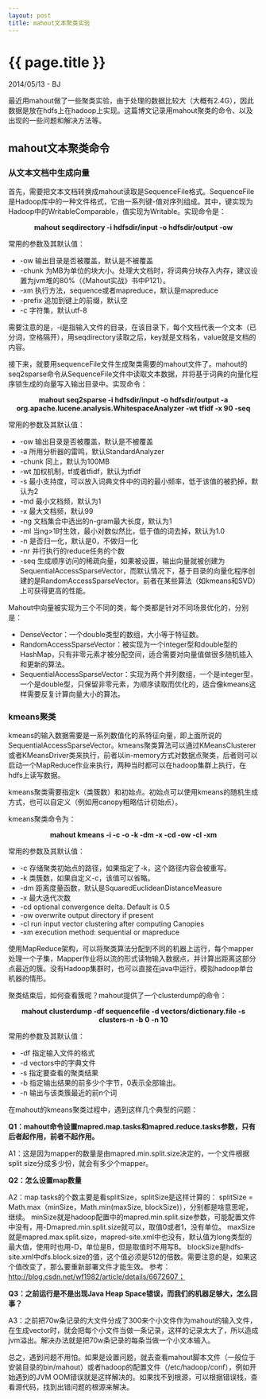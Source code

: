 ```yaml
---
layout: post
title: mahout文本聚类实验
---
```


{{ page.title }}
================

<p class="meta">2014/05/13 - BJ</p>

最近用mahout做了一些聚类实验，由于处理的数据比较大（大概有2.4G），因此数据是放在hdfs上在hadoop上实现。这篇博文记录用mahout聚类的命令、以及出现的一些问题和解决方法等。

## mahout文本聚类命令

### 从文本文档中生成向量

首先，需要把文本文档转换成mahout读取是SequenceFile格式。SequenceFile是Hadoop库中的一种文件格式，它由一系列键-值对序列组成。其中，键实现为Hadoop中的WritableComparable，值实现为Writable。实现命令是：
**<center>mahout seqdirectory -i hdfsdir/input -o hdfsdir/output -ow</center>**

常用的参数及其默认值：

+ -ow 输出目录是否被覆盖，默认是不被覆盖
+ -chunk 为MB为单位的块大小。处理大文档时，将词典分块存入内存，建议设置为jvm堆的80%（《Mahout实战》书中P121）。
+ -xm 执行方法，sequence或者mapreduce，默认是mapreduce
+ -prefix 追加到键上的前缀，默认空
+ -c 字符集，默认utf-8

需要注意的是，-i是指输入文件的目录，在该目录下，每个文档代表一个文本（已分词，空格隔开），用seqdirectory读取之后，key就是文档名，value就是文档的内容。

接下来，就要用sequenceFile文件生成聚类需要的mahout文件了。mahout的seq2sparse命令从SequenceFile文件中读取文本数据，并将基于词典的向量化程序锁生成的向量写入输出目录中。实现命令：
**<center>mahout seq2sparse -i hdfsdir/input -o hdfsdir/output -a org.apache.lucene.analysis.WhitespaceAnalyzer -wt tfidf  -x 90 -seq</center>**

常用的参数及其默认值：

+ -ow 输出目录是否被覆盖，默认是不被覆盖
+ -a 所用分析器的雷鸣，默认StandardAnalyzer
+ -chunk 同上，默认为100MB
+ -wt 加权机制，tf或者tfidf，默认为tfidf
+ -s 最小支持度，可以放入词典文件中的词的最小频率，低于该值的被扔掉，默认为2
+ -md 最小文档频，默认为1
+ -x 最大文档频，默认99
+ -ng 文档集合中选出的n-gram最大长度，默认为1
+ -ml 当ng>1时生效，最小对数似然比，低于值的词去掉，默认为1.0
+ -n 是否归一化，默认是0，不做归一化
+ -nr 并行执行的reduce任务的个数
+ -seq 生成顺序访问的稀疏向量，如果被设置，输出向量就被创建为SequentialAccessSparseVector，而默认情况下，基于目录的向量化程序创建的是RandomAccessSparseVector。前者在某些算法（如kmeans和SVD）上可获得更高的性能。

Mahout中向量被实现为三个不同的类，每个类都是针对不同场景优化的，分别是：

+ DenseVector：一个double类型的数组，大小等于特征数。
+ RandomAccessSparseVector：被实现为一个integer型和double型的HashMap，只有非零元素才被分配空间，适合需要对向量值做很多随机插入和更新的算法。
+ SequentialAccessSparseVector：实现为两个并列数组，一个是integer型，一个是double型，只保留非零元素，为顺序读取而优化的，适合像kmeans这样需要反复计算向量大小的算法。

### kmeans聚类

kmeans的输入数据需要是一系列数值化的系特征向量，即上面所说的SequentialAccessSparseVector。kmeans聚类算法可以通过KMeansClusterer或者KMeansDriver类来执行，前者以in-memory方式对数据点聚类，后者则可以启动一个MapReduce作业来执行，两种当时都可以在hadoop集群上执行，在hdfs上读写数据。

kmeans聚类需要指定k（类簇数）和初始点。初始点可以使用kmeans的随机生成方式，也可以自定义（例如用canopy粗略估计初始点）。

kmeans聚类命令为：
**<center>mahout kmeans -i -c -o -k -dm -x -cd -ow -cl -xm</center>**

常用的参数及其默认值：

+ -c 存储聚类初始点的路径，如果指定了-k，这个路径内容会被重写。
+ -k 类簇数，如果自定义-c，该值可以省略。
+ -dm 距离度量函数，默认是SquaredEuclideanDistanceMeasure
+ -x 最大迭代次数
+ -cd optional convergence delta. Default is 0.5
+ -ow overwrite output directory if present
+ -cl run input vector clustering after computing Canopies
+ -xm execution method: sequential or mapreduce

使用MapReduce架构，可以将聚类算法分配到不同的机器上运行，每个mapper处理一个子集，Mapper作业将以流的形式读物输入数据点，并计算出距离这部分点最近的簇。没有Hadoop集群时，也可以直接在java中运行，模拟hadoop单台机器的情形。

聚类结束后，如何查看簇呢？mahout提供了一个clusterdump的命令：
**<center>mahout clusterdump -df sequencefile -d vectors/dictionary.file -s clusters-n -b 0 -n 10</center>**

常用的参数及其默认值：

+ -df 指定输入文件的格式
+ -d vectors中的字典文件
+ -s 指定要查看的聚类结果
+ -b 指定输出结果的前多少个字节，0表示全部输出。
+ -n 输出与该类簇最近的前n个词

在mahout的kmeans聚类过程中，遇到这样几个典型的问题：

**Q1：mahout命令设置mapred.map.tasks和mapred.reduce.tasks参数，只有后者起作用，前者不起作用。**

A1：这是因为mapper的数量是由mapred.min.split.size决定的，一个文件根据split size分成多少份，就会有多少个mapper。

**Q2：怎么设置map数量**

A2：map tasks的个数主要是看splitSize，splitSize是这样计算的：
      splitSize = Math.max（minSize，Math.min(maxSize, blockSize)），分别都是啥意思呢，继续。
      minSize就是hadoop配置中的mapred.min.split.size参数，可能配置文件中没有，用-Dmapred.min.split.size就可以，取值0或者1，没有单位。
      maxSize就是mapred.max.split.size，mapred-site.xml中也没有，默认值为long类型的最大值，使用时也用-D，单位是B，但是取值时不用写B。
      blockSize是hdfs-site.xml中dfs.block.size的值，这个值必须是512的倍数。需要注意的是，如果这个值改变了，那么要重新部署文件才能生效。
      参考：http://blog.csdn.net/wf1982/article/details/6672607；

**Q3：之前运行是不是出现Java Heap Space错误，而我们的机器足够大，怎么回事？**

A3：之前把70w条记录的大文件分成了300来个小文件作为mahout的输入文件，在生成vector时，就会把每个小文件当做一条记录，这样的记录太大了，所以造成jvm溢出。解决办法就是把70w条记录的每条当做一个小文本输入。

总之，遇到问题不用怕。如果是设置问题，就去查看mahout脚本文件（一般位于安装目录的bin/mahout）或者hadoop的配置文件（/etc/hadoop/conf），例如开始遇到的JVM OOM错误就是这样解决的。如果找不到根源，可以根据错误栈，查看源代码，找到出错问题的根源来解决。
